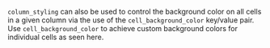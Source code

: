 `column_styling` can also be used to control the background color on all cells in a given column via the use of the `cell_background_color` key/value pair. Use `cell_background_color` to achieve custom background colors for individual cells as seen here.

